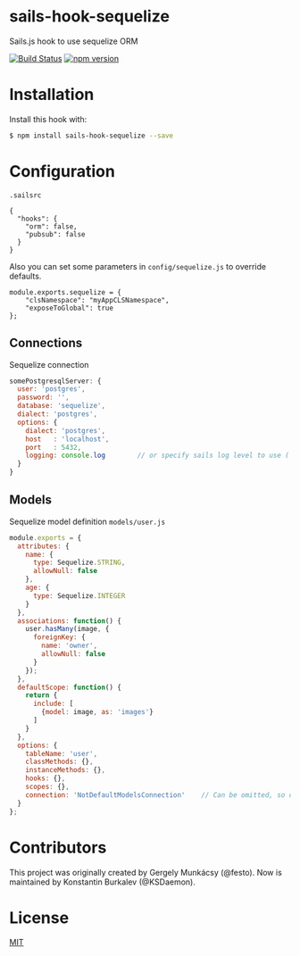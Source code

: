# sails-hook-sequelize
Sails.js hook to use sequelize ORM

[![Build Status](https://travis-ci.org/festo/sails-hook-sequelize.svg?branch=master)](https://travis-ci.org/festo/sails-hook-sequelize)
[![npm version](https://badge.fury.io/js/sails-hook-sequelize.svg)](http://badge.fury.io/js/sails-hook-sequelize)

# Installation

Install this hook with:

```sh
$ npm install sails-hook-sequelize --save
```

# Configuration

`.sailsrc`

```
{
  "hooks": {
    "orm": false,
    "pubsub": false
  }
}
```

Also you can set some parameters in `config/sequelize.js` to override defaults.

```
module.exports.sequelize = {
    "clsNamespace": "myAppCLSNamespace",
    "exposeToGlobal": true
};
```

## Connections

Sequelize connection

```javascript
somePostgresqlServer: {
  user: 'postgres',
  password: '',
  database: 'sequelize',
  dialect: 'postgres',
  options: {
    dialect: 'postgres',
    host   : 'localhost',
    port   : 5432,
    logging: console.log        // or specify sails log level to use ('info', 'warn', 'verbose', etc)
  }
}
```

## Models

Sequelize model definition `models/user.js`

```javascript
module.exports = {
  attributes: {
    name: {
      type: Sequelize.STRING,
      allowNull: false
    },
    age: {
      type: Sequelize.INTEGER
    }
  },
  associations: function() {
    user.hasMany(image, {
      foreignKey: {
        name: 'owner',
        allowNull: false
      }
    });
  },
  defaultScope: function() {
    return {
      include: [
        {model: image, as: 'images'}
      ]
    }
  },
  options: {
    tableName: 'user',
    classMethods: {},
    instanceMethods: {},
    hooks: {},
    scopes: {},
    connection: 'NotDefaultModelsConnection'    // Can be omitted, so default sails.config.models.connection will be used 
  }
};
```

# Contributors
This project was originally created by Gergely Munkácsy (@festo). 
Now is maintained by Konstantin Burkalev (@KSDaemon).

# License
[MIT](./LICENSE)
